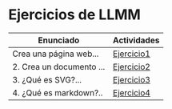 # Ejercicios de LLMM

Enunciado | Actividades
---------------------------------- | -----------------------------------
Crea una página web... | [Ejercicio1](tema1/ej1.html)
2. Crea un documento ... | [Ejercicio2](tema1/ej2.xml)
3. ¿Qué es SVG?... | [Ejercicio3](tema1/ej3.html)
4. ¿Qué es markdown?..| [Ejercicio4](tema1/ej4/README.md)
